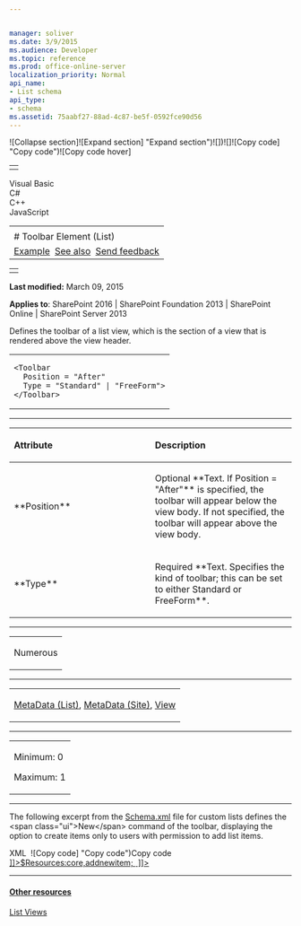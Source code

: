 ```yaml
---


manager: soliver
ms.date: 3/9/2015
ms.audience: Developer
ms.topic: reference
ms.prod: office-online-server
localization_priority: Normal
api_name:
- List schema
api_type:
- schema
ms.assetid: 75aabf27-88ad-4c87-be5f-0592fce90d56
---
```


![Collapse
section]![Expand
section] "Expand section")![]()![])![]![]()![Copy
code] "Copy code")![Copy code
hover]
<table>
<tbody>
<tr class="odd">
<td align="left"></td>
</tr>
</tbody>
</table>

Visual Basic  
C\#  
C++  
JavaScript  

<table>
<tbody>
<tr class="odd">
<td align="left"><span id="runningHeaderText"></span></td>
</tr>
<tr class="even">
<td align="left"># Toolbar Element (List)</td>
</tr>
<tr class="odd">
<td align="left"><a href="#exampleToggle">Example</a>  <a href="#seeAlsoToggle">See also</a>  <span id="headfeedbackarea" class="feedbackhead"><a href="javascript:SubmitFeedback(&#39;docthis@Microsoft.com&#39;,&#39;&#39;,&#39;&#39;,&#39;&#39;,&#39;1.0.18082.1225&#39;,&#39;%0\dThank%20you%20for%20your%20feedback.%20The%20developer%20writing%20teams%20use%20your%20feedback%20to%20improve%20documentation.%20While%20we%20are%20reviewing%20your%20feedback,%20we%20may%20send%20you%20e-mail%20to%20ask%20for%20clarification%20or%20feedback%20on%20a%20solution.%20We%20do%20not%20use%20your%20e-mail%20address%20for%20any%20other%20purpose%20and%20we%20delete%20it%20after%20we%20finish%20our%20review.%0\AFor%20further%20information%20about%20the%20privacy%20policies%20of%20Microsoft,%20please%20see%20http://privacy.microsoft.com/en-us/default.aspx.%0\A%0\d&#39;,&#39;Customer%20feedback&#39;);">Send feedback</a></span></td>
</tr>
</tbody>
</table>

<table>
<colgroup>
<col width="100%" />
</colgroup>
<tbody>
<tr class="odd">
<td align="left"></td>
</tr>
</tbody>
</table>

**Last modified:** March 09, 2015

**Applies to**: SharePoint 2016 | SharePoint Foundation 2013 |
SharePoint Online | SharePoint Server 2013

Defines the toolbar of a list view, which is the section of a view that
is rendered above the view header.

<span codelanguage="other"></span>
<table>
<colgroup>
<col width="100%" />
</colgroup>
<tbody>
<tr class="odd">
<td align="left"><pre><code>&lt;Toolbar
  Position = &quot;After&quot;
  Type = &quot;Standard&quot; | &quot;FreeForm&quot;&gt;
&lt;/Toolbar&gt;</code></pre></td>
</tr>
</tbody>
</table>


-----------------------------------------------------------------------------------------------------------------------------------------------------------------------------------------------

<table>
<colgroup>
<col width="50%" />
<col width="50%" />
</colgroup>
<thead>
<tr class="header">
<th align="left"><p>Attribute</p></th>
<th align="left"><p>Description</p></th>
</tr>
</thead>
<tbody>
<tr class="odd">
<td align="left"><p>**Position**</p></td>
<td align="left"><p>Optional **Text</span>. If <span class="keyword">Position = &quot;After&quot;** is specified, the toolbar will appear below the view body. If not specified, the toolbar will appear above the view body.</p></td>
</tr>
<tr class="even">
<td align="left"><p>**Type**</p></td>
<td align="left"><p>Required **Text</span>. Specifies the kind of toolbar; this can be set to either <span class="keyword">Standard</span> or <span class="keyword">FreeForm**.</p></td>
</tr>
</tbody>
</table>


---------------------------------------------------------------------------------------------------------------------------------------------------------------------------------------------------

<table>
<colgroup>
<col width="100%" />
</colgroup>
<tbody>
<tr class="odd">
<td align="left"><p>Numerous</p></td>
</tr>
</tbody>
</table>


----------------------------------------------------------------------------------------------------------------------------------------------------------------------------------------------------

<table>
<colgroup>
<col width="100%" />
</colgroup>
<tbody>
<tr class="odd">
<td align="left"><p><a href="metadata-element-list.md">MetaData (List)</a>, <a href="metadata-element-site.md">MetaData (Site)</a>, <a href="view-element-list.md">View</a></p></td>
</tr>
</tbody>
</table>


------------------------------------------------------------------------------------------------------------------------------------------------------------------------------------------------

<table>
<colgroup>
<col width="100%" />
</colgroup>
<tbody>
<tr class="odd">
<td align="left"><p>Minimum: 0</p>
<p>Maximum: 1</p></td>
</tr>
</tbody>
</table>


------------------------------------------------------------------------------------------------------------------------------------------------------------------------------------------

The following excerpt from the
[Schema.xml](http://msdn.microsoft.com/library/c2f01064-80d8-47ee-b602-ecf4c480ac56(Office.15).aspx)
file for custom lists defines the <span class="ui">New</span> command of
the toolbar, displaying the option to create items only to users with
permission to add list items.

<span codelanguage="xmlLang"></span>
XML 
<span class="copyCode" onclick="CopyCode(this)"
onkeypress="CopyCode_CheckKey(this, event)"
onmouseover="ChangeCopyCodeIcon(this)"
onmouseout="ChangeCopyCodeIcon(this)" tabindex="0">![Copy
code] "Copy code")Copy code</span>
    <Toolbar Position="After" Type="Freeform">
      <IfHasRights>
        <RightsChoices>
          <RightsGroup PermAddListItems="required" />
        </RightsChoices>
        <Then>
          <HTML><![CDATA[ <table width=100% cellpadding=0 cellspacing=0 border=0 > <tr> <td colspan="2" class="ms-partline"><IMG SRC="/_layouts/images/blank.gif" width=1 height=1 alt=""></td> </tr> <tr> <td class="ms-addnew" style="padding-bottom: 3px"> <img src="/_layouts/images/rect.gif" alt="">&nbsp;<a class="ms-addnew" ID="idAddNewItem" href="]]></HTML>
          <URL Cmd="New" /><HTML><![CDATA[" ONCLICK="javascript:NewItem(']]></HTML>
          <URL Cmd="New" /><HTML><![CDATA[', true);javascript:return false;" target="_self">]]></HTML><HTML><!-- _locID_text="onetid6" _locComment="{StringCategory=HTX}" -->$Resources:core,addnewitem;</HTML><HTML><![CDATA[</a> </td> </tr> <tr><td><IMG SRC="/_layouts/images/blank.gif" width=1 height=5 alt=""></td></tr> </table>]]></HTML>
        </Then>
      </IfHasRights>
    </Toolbar>


-------------------------------------------------------------------------------------------------------------------------------------------------------------------------------------------

#### Other resources

[List
Views](http://msdn.microsoft.com/library/43e6ba7e-eddb-418a-a570-c0815016fc17(Office.15).aspx)








